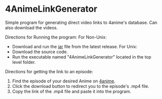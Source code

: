 # 4AnimeLinkGenerator
Simple program for generating direct video links to 4anime's database. Can also download the videos.

Directions for Running the program:
For Non-Unix:
- Download and run the [jar](https://github.com/kevintram/4AnimeLinkGenerator/releases/download/v2/4AnimeLinkGenerator.jar) file from the latest release.
For Unix:
- Download the source code.
- Run the executable named "4AnimeLinkGenerator" located in the top level folder.


Directions for getting the link to an episode:
1. Find the episode of your desired Anime on [4anime](https://4anime.to/).
2. Click the download button to redirect you to the episode's .mp4 file.
3. Copy the link of the .mp4 file and paste it into the program.
